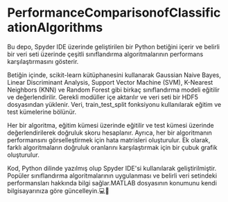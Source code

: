 # PerformanceComparisonofClassificationAlgorithms
Bu depo, Spyder IDE üzerinde geliştirilen bir Python betiğini içerir ve belirli bir veri seti üzerinde çeşitli sınıflandırma algoritmalarının performans karşılaştırmasını gösterir.

Betiğin içinde, scikit-learn kütüphanesini kullanarak Gaussian Naive Bayes, Linear Discriminant Analysis, Support Vector Machine (SVM), K-Nearest Neighbors (KNN) ve Random Forest gibi birkaç sınıflandırma modeli eğitilir ve değerlendirilir. Gerekli modüller içe aktarılır ve veri seti bir HDF5 dosyasından yüklenir. Veri, train_test_split fonksiyonu kullanılarak eğitim ve test kümelerine bölünür.

Her bir algoritma, eğitim kümesi üzerinde eğitilir ve test kümesi üzerinde değerlendirilerek doğruluk skoru hesaplanır. Ayrıca, her bir algoritmanın performansını görselleştirmek için hata matrisleri oluşturulur. Ek olarak, farklı algoritmaların doğruluk oranlarını karşılaştırmak için bir çubuk grafik oluşturulur.

Kod, Python dilinde yazılmış olup Spyder IDE'si kullanılarak geliştirilmiştir. Popüler sınıflandırma algoritmalarının uygulanması ve belirli veri setindeki performansları hakkında bilgi sağlar.MATLAB dosyasının konumunu kendi bilgisayarınıza göre güncelleyin.💻🔏
